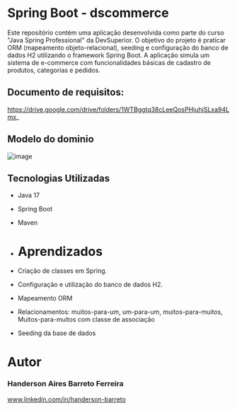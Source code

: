 # Spring Boot - dscommerce

Este repositório contém uma aplicação desenvolvida como parte do curso "Java Spring Professional" da DevSuperior. O objetivo do projeto é praticar ORM (mapeamento objeto-relacional), seeding e configuração do banco de dados H2 utilizando o framework Spring Boot. A aplicação simula um sistema de e-commerce com funcionalidades básicas de cadastro de produtos, categorias e pedidos.

## Documento de requisitos:
https://drive.google.com/drive/folders/1WTBggtq38cLeeQosPHjuhjSLxa94Lmx_

## Modelo do dominio
![image](https://github.com/user-attachments/assets/7c648dbd-bb2e-4779-9803-d252c93e1634)

## Tecnologias Utilizadas
- Java 17
- Spring Boot
- Maven

- # Aprendizados
- Criação de classes em Spring.
- Configuração e utilização do banco de dados H2.
- Mapeamento ORM
- Relacionamentos:  muitos-para-um, um-para-um, muitos-para-muitos, Muitos-para-muitos com classe de associação
- Seeding da base de dados

# Autor
### Handerson Aires Barreto Ferreira
www.linkedin.com/in/handerson-barreto

